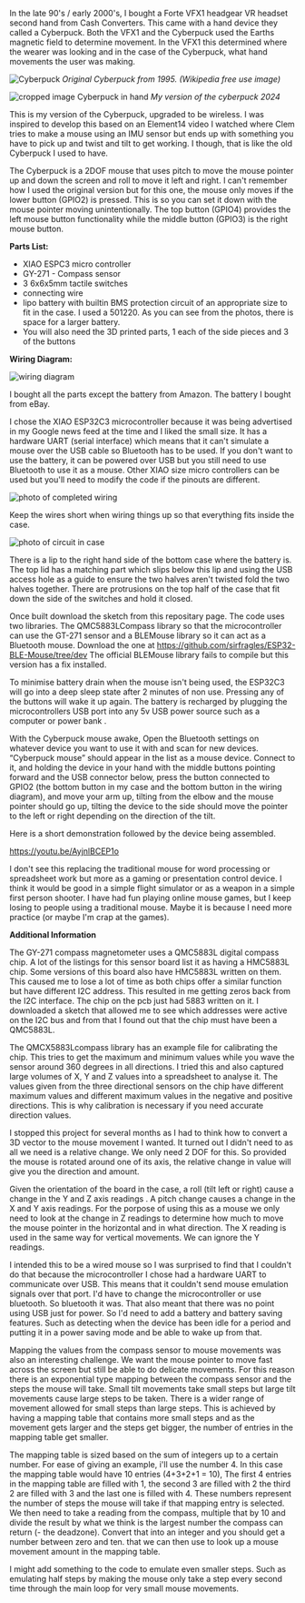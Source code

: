In the late 90's / early 2000's, I bought a Forte VFX1 headgear VR headset second hand from Cash Converters. This came with a hand device they called a Cyberpuck. Both the VFX1 
and the Cyberpuck used the Earths magnetic field to determine movement. In the VFX1 this determined where the wearer was looking and in the 
case of the Cyberpuck, what hand movements the user was making.

![Cyberpuck](https://github.com/user-attachments/assets/cb6fa4a1-0dd3-47e8-b7d8-5924772b9e01)
<i>Original Cyberpuck from 1995. (Wikipedia free use image)</i>

![cropped image Cyberpuck in hand](https://github.com/user-attachments/assets/b0caff30-a8c0-4885-aa3f-7ad38ffe92b6)
<i>My version of the cyberpuck 2024</i>

This is my version of the Cyberpuck, upgraded to be wireless. I was inspired to develop this based on an Element14 video I watched where Clem
tries to make a mouse using an IMU sensor but ends up with something you have to pick up and twist and tilt to get working.  I though, that is 
like the old Cyberpuck I used to have.

The Cyberpuck is a 2DOF mouse that uses pitch to move the mouse pointer up and down the screen and roll to move it left and right. I can't 
remember how I used the original version but for this one, the mouse only moves if the lower button (GPIO2) is pressed. This is so you can set
it down with the mouse pointer moving unintentionally. The top button (GPIO4) provides the left mouse button functionality while the middle
button (GPIO3) is the right mouse button.

<b>Parts List:</B>
<ul>
<li>XIAO ESPC3 micro controller</li>
<li>GY-271 - Compass sensor</li>
<li>3 6x6x5mm tactile switches</li>
<li>connecting wire</li>
<li>lipo battery with builtin BMS protection circuit of an appropriate size to fit in the case. I used a 501220.  
As you can see from the photos, there is space for a larger battery.</li>
<li>You will also need the 3D printed parts, 1 each of the side pieces and 3 of the buttons</li>
</ul>

<b>Wiring Diagram:</b>

![wiring diagram](https://github.com/user-attachments/assets/72778985-5421-4704-95ee-939d0b3efd30)


I bought all the parts except the battery from Amazon. The battery I bought from eBay.

I chose the XIAO ESP32C3 microcontroller because it was being advertised in my Google news feed at the time and I liked the small size. It has a
hardware UART (serial interface) which means that it can't simulate a mouse over the USB cable so Bluetooth has to be used. If you don't want to 
use the battery, it can be powered over USB but you still need to use Bluetooth to use it as a mouse. Other XIAO size micro controllers can be 
used but you'll need to modify the code if the pinouts are different.

![photo of completed wiring](https://github.com/user-attachments/assets/b53cd8d0-f0eb-489c-82bf-9ea4ea08af85)


Keep the wires short when wiring things up so that everything fits inside the case.

![photo of circuit in case](https://github.com/user-attachments/assets/14deca58-d31c-4e4c-ab7b-afaa710c524d)

There is a lip to the right hand side of the bottom case where the battery is. The top lid has a matching part which slips below this lip and
using the USB access hole as a guide to ensure the two halves aren't twisted fold the two halves together. There are protrusions on the top
half of the case that fit down the side of the switches and hold it closed.

Once built download the sketch from this repositary page. The code uses two libraries. The QMC5883LCompass library so that the microcontroller can 
use the GT-271 sensor and a BLEMouse library so it can act as a Bluetooth mouse. Download the one at 
https://github.com/sirfragles/ESP32-BLE-Mouse/tree/dev The official BLEMouse library fails to compile but this version has a fix installed.

To minimise battery drain when the mouse isn't being used, the ESP32C3 will go into a deep sleep state after 2 minutes of non use. Pressing 
any of the buttons will wake it up again. The battery is recharged by plugging the microcontrollers USB port into any 5v USB power source such as a computer or power bank .

With the Cyberpuck mouse awake, Open the Bluetooth settings on whatever device you want to use it with and scan for new devices. “Cyberpuck mouse”
should appear in the list as a mouse device. Connect to it, and holding the device in your hand with the middle buttons pointing forward and the
USB connector below, press the button connected to GPIO2 (the bottom button in my case and the bottom button in the wiring diagram), and move 
your arm up, tilting from the elbow and the mouse pointer should go up, tilting the device to the side should move the pointer to the left or 
right depending on the direction of the tilt.

Here is a short demonstration followed by the device being assembled.

https://youtu.be/AyjnlBCEP1o

I don't see this replacing the traditional mouse for word processing or spreadsheet work but more as a gaming or presentation control device. I
think it would be good in a simple flight simulator or as a weapon in a simple first person shooter. I have had fun playing online mouse games,
but I keep losing to people using a traditional mouse. Maybe it is because I need more practice (or maybe I'm crap at the games).

<b>Additional Information</b>

The GY-271 compass magnetometer uses a QMC5883L digital compass chip. A lot of the listings for this sensor board list it as having a HMC5883L
chip. Some versions of this board also have HMC5883L written on them.
This caused me to lose a lot of time as both chips offer a similar function but have different I2C address. This resulted in me getting zeros back from the I2C interface. The chip on the pcb just had 5883 written on it.
I downloaded a sketch that allowed me to see which addresses were active on the I2C bus and from that I found out that the chip
must have been a QMC5883L.

The QMCX5883Lcompass library has an example file for calibrating the chip. This tries to get the maximum and minimum values while you wave the sensor
around 360 degrees in all directions. I tried this and also captured large volumes of X, Y and Z values into a spreadsheet to analyse it. The
values given from the three directional sensors on the chip have different maximum values and different maximum values in the negative and
positive directions. This is why calibration is necessary if you need accurate direction values.

I stopped this project for several months as I had to think how to convert a 3D vector to the mouse movement I wanted. It turned out I didn't need
to as all we need is a relative change. We only need 2 DOF for this. So provided the mouse is rotated around one of its axis, the relative change in
value will give you the direction and amount.

Given the orientation of the board in the case, a roll (tilt left or right) cause a change in the Y and Z axis readings . 
A pitch change causes a change in the X and Y axis readings. For the porpose of using this as a mouse we only need to look at the change in Z readings to determine how much to move the mouse pointer in the horizontal and in what direction. The X reading is used in the same way for 
vertical movements. We can ignore the Y readings.

I intended this to be a wired mouse so I was surprised to find that I couldn't do that because the microcontroller I chose had a hardware UART to
communicate over USB. This means that it couldn't send mouse emulation signals over that port. I'd have to change the microcontroller or use
bluetooth. So bluetooth it was. That also meant that there was no point using USB just for power. So I'd need to add a battery and battery saving
features. Such as detecting when the device has been idle for a period and putting it in a power saving mode and be able to wake up from that.

Mapping the values from the compass sensor to mouse movements was also an interesting challenge. We want the mouse pointer to move fast across the screen
but still be able to do delicate movements. For this reason there is an exponential type mapping between the compass sensor and the steps the mouse will take.
Small tilt movements take small steps but large tilt movements cause large steps to be taken. There is a wider range of movement allowed for
small steps than large steps. This is achieved by having a mapping table that contains more small steps and as the movement gets larger and
the steps get bigger, the number of entries in the mapping table get smaller. 

The mapping table is sized based on the sum of integers up to a certain number. For ease of giving an example, i'll use the number 4. In this
case the mapping table would have 10 entries (4+3+2+1 = 10), The first 4 entries in the mapping table are filled with 1, the second 3 are filled with 2 the third 2 are filled with 3 and the last one is filled with 4. These numbers represent the number of steps the mouse will take
if that mapping entry is selected. We then need to take a reading from the compass, multiple that by 10 and divide the result by what we think is the largest number the compass can return (- the deadzone). Convert that into an integer and you should get a number between zero and ten. that we can then use to look up a mouse movement amount in the mapping table.

I might add something to the code to emulate even smaller steps. Such as emulating half steps by making the mouse only take a step every second time through the main loop for very small mouse movements.
